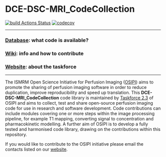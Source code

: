 # DCE-DSC-MRI_CodeCollection

[![build Actions Status](https://github.com/OSIPI/DCE-DSC-MRI_CodeCollection/workflows/ci/badge.svg)](https://github.com/OSIPI/DCE-DSC-MRI_CodeCollection/actions)
[![codecov](https://codecov.io/gh/OSIPI/DCE-DSC-MRI_CodeCollection/branch/develop/graph/badge.svg?token=ZR3RPV8Y0B)](https://codecov.io/gh/OSIPI/DCE-DSC-MRI_CodeCollection)


---
### [Database](https://github.com/OSIPI/DCE-DSC-MRI_CodeCollection/blob/develop/doc/code_contributions_record.csv): what code is available?
### [Wiki](https://github.com/OSIPI/DCE-DSC-MRI_CodeCollection/wiki): info and how to contribute
### [Website](https://www.osipi.org/task-force-2-3/): about the taskforce

---
The ISMRM Open Science Initiative for Perfusion Imaging ([OSIPI](https://www.osipi.org/))
aims to promote the sharing of perfusion imaging software in order to reduce duplication, 
improve reproducibility and speed up translation.
This **DCE-DSC-MRI_CodeCollection** code library is maintained by [Taskforce 2.3](https://www.osipi.org/task-force-2-3/) 
of OSIPI and aims to collect, test and share open-source perfusion imaging code for use in research and software development. 
Code contributions can include modules covering one or more steps within the image processing pipeline,
for example T1 mapping, converting signal to concentration and pharmacokinetic modelling.
A further aim of OSIPI is to develop a fully tested and harmonised code library, 
drawing on the contributions within this repository.

If you would like to contribute to the OSIPI initiative please email the contacts listed on our [website](https://www.osipi.org/task-force-2-3/).

